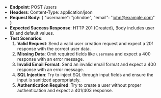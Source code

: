 - **Endpoint**: POST /users
- **Headers**: Content-Type: application/json
- **Request Body**: { "username": "johndoe", "email": "john@example.com" }
- **Expected Success Response**: HTTP 201 (Created), Body includes user ID and default values.
- **Test Scenarios**:
  1. **Valid Request**: Send a valid user creation request and expect a 201 response with the correct user data.
  2. **Missing Data**: Omit required fields like `username` and expect a 400 response with an error message.
  3. **Invalid Email Format**: Send an invalid email format and expect a 400 response with an error message.
  4. **SQL Injection**: Try to inject SQL through input fields and ensure the input is sanitized appropriately.
  5. **Authentication Required**: Try to create a user without proper authentication and expect a 401/403 response.
